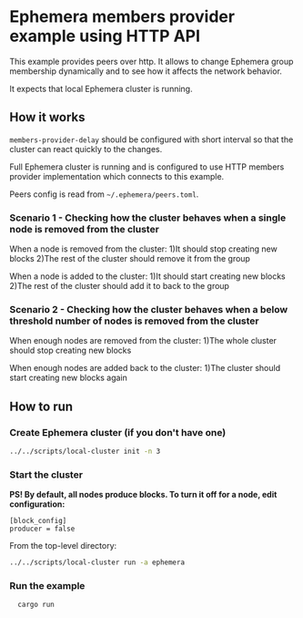 # Ephemera members provider example using HTTP API

This example provides peers over http. It allows to change Ephemera group membership dynamically and to see how it affects the network behavior.

It expects that local Ephemera cluster is running.

## How it works

`members-provider-delay` should be configured with short interval so that the cluster can react quickly to the changes.

Full Ephemera cluster is running and is configured to use HTTP members provider implementation which connects to this
example.

Peers config is read from `~/.ephemera/peers.toml`.

### Scenario 1 - Checking how the cluster behaves when a single node is removed from the cluster

When a node is removed from the cluster:
1)It should stop creating new blocks
2)The rest of the cluster should remove it from the group

When a node is added to the cluster:
1)It should start creating new blocks
2)The rest of the cluster should add it to back to the group

### Scenario 2 - Checking how the cluster behaves when a below threshold number of nodes is removed from the cluster

When enough nodes are removed from the cluster:
1)The whole cluster should stop creating new blocks

When enough nodes are added back to the cluster:
1)The cluster should start creating new blocks again

## How to run

### Create Ephemera cluster (if you don't have one)

```bash
../../scripts/local-cluster init -n 3
```

### Start the cluster

**PS! By default, all nodes produce blocks. To turn it off for a node, edit configuration:**

```text
[block_config]
producer = false
```

From the top-level directory:

```bash
../../scripts/local-cluster run -a ephemera
```

### Run the example

```bash
  cargo run
```